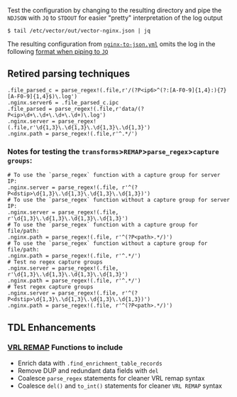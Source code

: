 Test the configuration by changing to the resulting directory and pipe the `NDJSON` with `JQ` to `STDOUT` for easier "pretty" interpretation of the log output

```
$ tail /etc/vector/out/vector-nginx.json | jq
```

The resulting configuration from [`nginx-to-json.yml`](https://github.com/GangGreenTemperTatum/vector/blob/main/config/pipelines/nginx-to-json/nginx-to-json.yml) omits the log in the following [format when piping to `JQ`](https://github.com/GangGreenTemperTatum/vector/blob/main/config/pipelines/nginx-to-json/log-output-example.json)

## Retired parsing techniques ##
```
.file_parsed_c = parse_regex!(.file,r'/(?P<ip6>^(?:[A-F0-9]{1,4}:){7}[A-F0-9]{1,4}$)\.log')
.nginx.server6 = .file_parsed_c.ipc
.file_parsed = parse_regex!(.file,r'data/(?P<ip>\d+\.\d+\.\d+\.\d+)\.log')
.nginx.server = parse_regex!(.file,r'\d{1,3}\.\d{1,3}\.\d{1,3}\.\d{1,3}')
.nginx.path = parse_regex!(.file,r'^.*/')
```

### Notes for testing the `transforms`>`REMAP`>`parse_regex`>`capture groups`:
```
# To use the `parse_regex` function with a capture group for server IP:
.nginx.server = parse_regex!(.file, r'^(?P<dstip>\d{1,3}\.\d{1,3}\.\d{1,3}\.\d{1,3})')
# To use the `parse_regex` function without a capture group for server IP:
.nginx.server = parse_regex!(.file, r'\d{1,3}\.\d{1,3}\.\d{1,3}\.\d{1,3}')
# To use the `parse_regex` function with a capture group for file/path:
.nginx.path = parse_regex!(.file, r'^(?P<path>.*/)')
# To use the `parse_regex` function without a capture group for file/path:
.nginx.path = parse_regex!(.file, r'^.*/') 
# Test no regex capture groups
.nginx.server = parse_regex!(.file, r'\d{1,3}\.\d{1,3}\.\d{1,3}\.\d{1,3}')
.nginx.path = parse_regex!(.file, r'^.*/')
# Test regex capture groups
.nginx.server = parse_regex!(.file, r'^(?P<dstip>\d{1,3}\.\d{1,3}\.\d{1,3}\.\d{1,3})')
.nginx.path = parse_regex!(.file, r'^(?P<path>.*/)')
```

## TDL Enhancements
### [VRL REMAP](https://vector.dev/docs/reference/configuration/transforms/remap/) Functions to include ##
* Enrich data with `.find_enrichment_table_records`
* Remove DUP and redundant data fields with `del`
* Coalesce `parse_regex` statements for cleaner VRL remap syntax
* Coalesce `del()` and `to_int()` statements for cleaner `VRL REMAP` syntax
